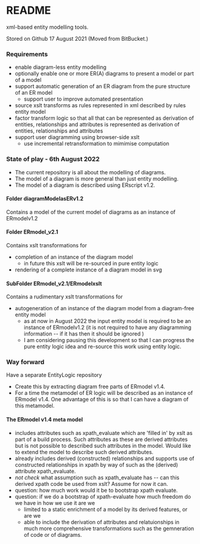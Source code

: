 # README #

xml-based entity modelling tools.

Stored on Github 17 August 2021 (Moved from BitBucket.)

### Requirements

* enable diagram-less entity modelling
* optionally enable one or more ER(A) diagrams to present a model or part of a model  
* support automatic generation of an ER diagram from the pure structure of an ER model
	* support user to improve automated presentation
* source xslt transforms as rules represented in xml described by rules entity model
* factor transform logic so that all that can be represented as derivation of entities, relationships and attributes is represented as derivation of entities, relationships and attributes
* support user diagramming using browser-side xslt
	* use incremental retransformation to mimimise computation

### State of play - 6th August 2022
* The current repository is all about the modelling of diagrams.
* The model of a diagram is more general than just entity modelling.
* The model of a diagram is described using ERscript v1.2.

#### Folder diagramModelasERv1.2
Contains a model of the current model of diagrams as an instance of ERmodelv1.2

#### Folder ERmodel_v2.1 
Contains xslt transformations for
* completion of an instance of the diagram model
  * in future this xslt will be re-sourced in pure entity logic
* rendering of a complete instance of a diagram model in svg 

#### SubFolder  ERmodel_v2.1/ERmodelxslt
Contains a rudimentary xslt transformations for
* autogeneration of an instance of the diagram model from a diagram-free entity model
  * as at now in August 2022 the input entity model is required to be an instance of ERmodelv1.2 (it is not required to have any diagramming information -- if it has then it should be ignored )
  * I am considering pausing this development so that I can progress the pure entity logic idea and re-source this work using entity logic.
### Way forward
Have a separate EntityLogic repository
* Create this by extracting diagram free parts of ERmodel v1.4.
* For a time the metamodel of ER logic will be described as an instance of ERmodel v1.4. One advantage of this is so that I can have a diagram of this metamodel. 

#### The ERmodel v1.4 meta model
* includes attributes such as xpath_evaluate which are 'filled in' by xslt as part of a build process. Such attributes as these are derived attributes but is not possible to described such attributes in the model. Would like to extend the model to describe such derived attributes.
* already includes derived (constructed) relationships and supports use of constructed relationships in xpath by way of such as the (derived) attribute xpath_evaluate.
* *not check* what assumption such as xpath_evaluate has -- can this derived xpath code be used from xslt? Assume for now it can.
* question: how much work would it be to bootstrap xpath evaluate.
* question: if we do a bootstrap of xpath-evaluate how much freedom do we have in how we use it are we
  * limited to a static enrichment of a model by its derived features, or are we
  * able to include the derivation of attributes and relatuionships in much more comprehensive transformations such as the gemneration of code or of diagrams.  






     
